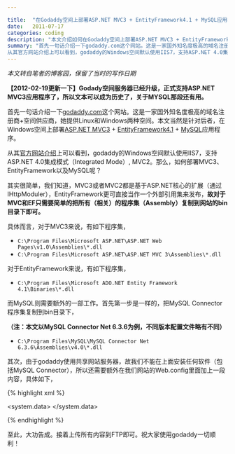 ```yaml
---

title:  "在Godaddy空间上部署ASP.NET MVC3 + EntityFramework4.1 + MySQL应用程序"
date:   2011-07-17
categories: coding
description: "本文介绍如何在Godaddy空间上部署ASP.NET MVC3 + EntityFramework4.1 + MySQL应用程序"
summary: "首先一句话介绍一下godaddy.com这个网站。这是一家国外知名度极高的域名注册商+空间供应商，她提供Linux和Windows两种空间。本文当然是针对后者，在Windows空间上部署ASP.NET MVC3 + EntityFramework4.1 + MySQL应用程序。
从其官方网站介绍上可以看到，godaddy的Windows空间默认使用IIS7，支持ASP.NET 4.0集成模式（Integrated Mode）, MVC2。那么，如何部署MVC3、EntityFramework以及MySQL呢？"
---
```


*本文转自笔者的博客园，保留了当时的写作日期*


**【2012-02-19更新一下】Godady空间服务器已经升级，正式支持ASP.NET MVC3应用程序了，所以文本可以成为历史了，关于MYSQL那段还有用。**

首先一句话介绍一下[godaddy.com](http://godaddy.com/)这个网站。这是一家国外知名度极高的域名注册商+空间供应商，她提供Linux和Windows两种空间。本文当然是针对后者，在Windows空间上部署[ASP.NET MVC3](http://www.asp.net/mvc/mvc3) + [EntityFramework4.1](http://www.microsoft.com/download/en/details.aspx?displaylang=en&id=8363) + [MySQL](http://www.mysql.com/downloads/connector/net/)应用程序。

 

从其[官方网站介绍](http://www.godaddy.com/hosting/web-hosting.aspx?ci=9009)上可以看到，godaddy的Windows空间默认使用IIS7，支持ASP.NET 4.0集成模式（Integrated Mode）, MVC2。那么，如何部署MVC3、EntityFramework以及MySQL呢？

 

其实很简单，我们知道，MVC3或者MVC2都是基于ASP.NET核心的扩展（通过IHttpModuler），EntityFramework更可直接当作一个外部引用集来发布，**故对于MVC和EF只需要简单的把所有（相关）的程序集（Assembly）复制到网站的bin目录下即可。**

 

具体而言，对于MVC3来说，有如下程序集，

- `C:\Program Files\Microsoft ASP.NET\ASP.NET Web Pages\v1.0\Assemblies\*.dll`
- `C:\Program Files\Microsoft ASP.NET\ASP.NET MVC 3\Assemblies\*.dll`

 

对于EntityFramework来说，有如下程序集，

- `C:\Program Files\Microsoft ADO.NET Entity Framework 4.1\Binaries\*.dll`

 

而MySQL则需要额外的一部工作。首先第一步是一样的，把MySQL Connector程序集复制到bin目录下，

**（注：本文以MySQL Connector Net 6.3.6为例，不同版本配置文件略有不同）**

- `C:\Program Files\MySQL\MySQL Connector Net 6.3.6\Assemblies\v4.0\*.dll`

其次，由于godaddy使用共享网站服务器，故我们不能在上面安装任何软件（包括MySQL Connector），所以还需要额外在我们网站的Web.config里面加上一段内容，具体如下，

{% highlight xml %}
<configuration>
  <!-- ... -->
  <system.data> 
    <DbProviderFactories> 
      <add name="MySQL Data Provider" invariant="MySql.Data.MySqlClient" description=".Net Framework Data Provider for MySQL" type="MySql.Data.MySqlClient.MySqlClientFactory, MySql.Data, Version=6.3.6.0, Culture=neutral, PublicKeyToken=c5687fc88969c44d" /> 
    </DbProviderFactories> 
  </system.data>
  <!-- ... -->
</configuration>
{% endhighlight %}
 

至此，大功告成。接着上传所有内容到FTP即可。祝大家使用godaddy一切顺利！